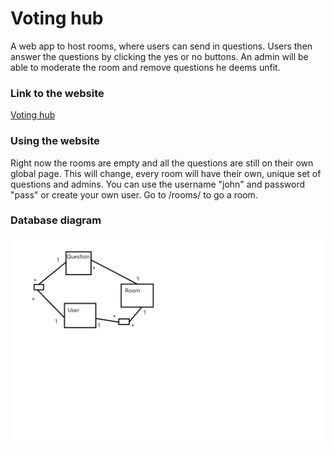 # Voting hub

A web app to host rooms, where users can send in questions. Users then answer the questions by clicking the yes or no buttons. An admin will be able to moderate the room and remove questions he deems unfit.
### Link to the website

[Voting hub](https://tsoha-votinghub.herokuapp.com/)

### Using the website
Right now the rooms are empty and all the questions are still on their own global page. This will change, every room will have their own, unique set of questions and admins. You can use the username "john" and password "pass" or create your own user. Go to /rooms/<number> to go a room. 

### Database diagram

![Database diagram](https://raw.githubusercontent.com/eerorant/voting-hub/master/documentation/diagram.png)

